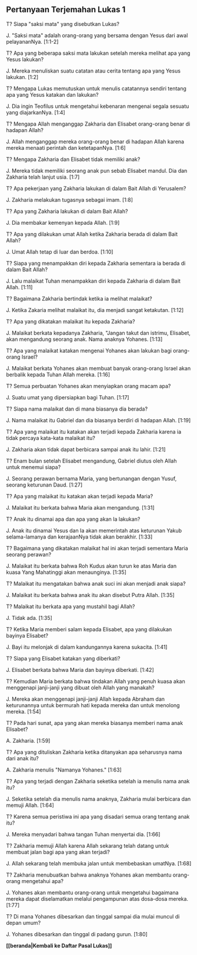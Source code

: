 ﻿## Pertanyaan Terjemahan Lukas 1 ##

T? Siapa "saksi mata" yang disebutkan Lukas?

J. "Saksi mata" adalah orang-orang yang bersama dengan Yesus dari awal pelayananNya. [1:1-2]

T? Apa yang beberapa saksi mata lakukan setelah mereka melihat apa yang Yesus lakukan?

J. Mereka menuliskan suatu catatan atau cerita tentang apa yang Yesus lakukan. [1:2]

T? Mengapa Lukas memutuskan untuk menulis catatannya sendiri tentang apa yang Yesus katakan dan lakukan?

J. Dia ingin Teofilus untuk mengetahui kebenaran mengenai segala sesuatu yang diajarkanNya. [1:4]

T? Mengapa Allah menganggap Zakharia dan Elisabet orang-orang benar di hadapan Allah?

J. Allah menganggap mereka orang-orang benar di hadapan Allah karena mereka menaati perintah dan ketetapanNya. [1:6]

T? Mengapa Zakharia dan Elisabet tidak memiliki anak?

J. Mereka tidak memiliki seorang anak pun sebab Elisabet mandul. Dia dan Zakharia telah lanjut usia. [1:7]

T? Apa pekerjaan yang Zakharia lakukan di dalam Bait Allah di Yerusalem?

J. Zakharia melakukan tugasnya sebagai imam. [1:8]

T? Apa yang Zakharia lakukan di dalam Bait Allah?

J. Dia membakar kemenyan kepada Allah. [1:9]

T? Apa yang dilakukan umat Allah ketika Zakharia berada di dalam Bait Allah?

J. Umat Allah tetap di luar dan berdoa. [1:10]

T? Siapa yang menampakkan diri kepada Zakharia sementara ia berada di dalam Bait Allah?

J. Lalu malaikat Tuhan menampakkan diri kepada Zakharia di dalam Bait Allah. [1:11]

T? Bagaimana Zakharia bertindak ketika ia melihat malaikat?

J. Ketika Zakaria melihat malaikat itu, dia menjadi sangat ketakutan. [1:12]

T? Apa yang dikatakan malaikat itu kepada Zakharia?

J. Malaikat berkata kepadanya Zakharia, "Jangan takut dan istrimu, Elisabet, akan mengandung seorang anak. Nama anaknya Yohanes. [1:13]

T? Apa yang malaikat katakan mengenai Yohanes akan lakukan bagi orang-orang Israel?

J. Malaikat berkata Yohanes akan membuat banyak orang-orang Israel akan berbalik kepada Tuhan Allah mereka. [1:16]

T? Semua perbuatan Yohanes akan menyiapkan orang macam apa?

J. Suatu umat yang dipersiapkan bagi Tuhan. [1:17]

T? Siapa nama malaikat dan di mana biasanya dia berada?

J. Nama malaikat itu Gabriel dan dia biasanya berdiri di hadapan Allah. [1:19]

T? Apa yang malaikat itu katakan akan terjadi kepada Zakharia karena ia tidak percaya kata-kata malaikat itu?

J. Zakharia akan tidak dapat berbicara sampai anak itu lahir. [1:21]

T? Enam bulan setelah Elisabet mengandung, Gabriel diutus oleh Allah untuk menemui siapa?

J. Seorang perawan bernama Maria, yang bertunangan dengan Yusuf, seorang keturunan Daud. [1:27]

T? Apa yang malaikat itu katakan akan terjadi kepada Maria?

J. Malaikat itu berkata bahwa Maria akan mengandung. [1:31]

T? Anak itu dinamai apa dan apa yang akan Ia lakukan?

J. Anak itu dinamai Yesus dan Ia akan memerintah atas keturunan Yakub selama-lamanya dan kerajaanNya tidak akan berakhir. [1:33]

T? Bagaimana yang dikatakan malaikat hal ini akan terjadi sementara Maria seorang perawan?

J. Malaikat itu berkata bahwa Roh Kudus akan turun ke atas Maria dan kuasa Yang Mahatinggi akan menaunginya. [1:35]

T? Malaikat itu mengatakan bahwa anak suci ini akan menjadi anak siapa?

J. Malaikat itu berkata bahwa anak itu akan disebut Putra Allah. [1:35]

T? Malaikat itu berkata apa yang mustahil bagi Allah?

J. Tidak ada. [1:35]

T? Ketika Maria memberi salam kepada Elisabet, apa yang dilakukan bayinya Elisabet?

J. Bayi itu melonjak di dalam kandungannya karena sukacita. [1:41]

T? Siapa yang Elisabet katakan yang diberkati?

J. Elisabet berkata bahwa Maria dan bayinya diberkati. [1:42]

T? Kemudian Maria berkata bahwa tindakan Allah yang penuh kuasa akan menggenapi janji-janji yang dibuat oleh Allah yang manakah?

J. Mereka akan menggenapi janji-janji Allah kepada Abraham dan keturunannya untuk bermurah hati kepada mereka dan untuk menolong mereka. [1:54]

T? Pada hari sunat, apa yang akan mereka biasanya memberi nama anak Elisabet?

A. Zakharia. [1:59]

T? Apa yang dituliskan Zakharia ketika ditanyakan apa seharusnya nama dari anak itu?

A. Zakharia menulis "Namanya Yohanes." [1:63]

T? Apa yang terjadi dengan Zakharia seketika setelah ia menulis nama anak itu?

J. Seketika setelah dia menulis nama anaknya, Zakharia mulai berbicara dan memuji Allah. [1:64]

T? Karena semua peristiwa ini apa yang disadari semua orang tentang anak itu?

J. Mereka menyadari bahwa tangan Tuhan menyertai dia. [1:66]

T? Zakharia memuji Allah karena Allah sekarang telah datang untuk membuat jalan bagi apa yang akan terjadi?

J. Allah sekarang telah membuka jalan untuk membebaskan umatNya. [1:68]

T? Zakharia menubuatkan bahwa anaknya Yohanes akan membantu orang-orang mengetahui apa?

J. Yohanes akan membantu orang-orang untuk mengetahui bagaimana mereka dapat diselamatkan melalui pengampunan atas dosa-dosa mereka. [1:77]

T? Di mana Yohanes dibesarkan dan tinggal sampai dia mulai muncul di depan umum?

J. Yohanes dibesarkan dan tinggal di padang gurun. [1:80]

__[[beranda|Kembali ke Daftar Pasal Lukas]]__

